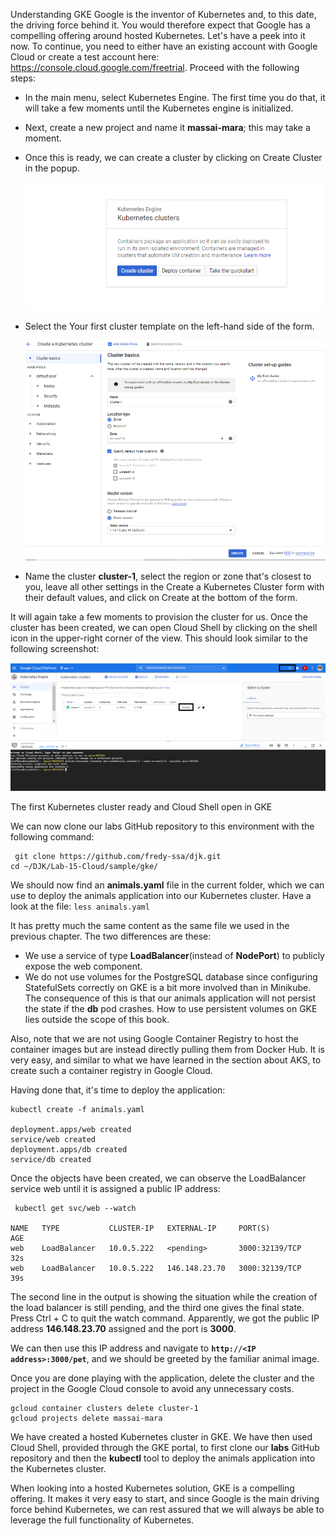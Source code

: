 Understanding GKE
Google is the inventor of Kubernetes and, to this date, the driving force behind it. You would therefore expect that Google has a compelling offering around hosted Kubernetes. Let's have a peek into it now. To continue, you need to either have an existing account with Google Cloud or create a test account here: https://console.cloud.google.com/freetrial. Proceed with the following steps:

- In the main menu, select Kubernetes Engine. The first time you do that, it will take a few moments until the Kubernetes engine is initialized.
- Next, create a new project and name it **massai-mara**; this may take a moment.
- Once this is ready, we can create a cluster by clicking on Create Cluster in the popup.

    ![gk](./img/gk_app1.png)

- Select the Your first cluster template on the left-hand side of the form.

    ![gk](./img/gk_app2.png)

- Name the cluster **cluster-1**, select the region or zone that's closest to you, leave all other settings in the Create a Kubernetes Cluster form with their default values, and click on Create at the bottom of the form.

It will again take a few moments to provision the cluster for us. Once the cluster has been created, we can open Cloud Shell by clicking on the shell icon in the upper-right corner of the view. This should look similar to the following screenshot:

   ![gk](./img/gk_app3.png)

The first Kubernetes cluster ready and Cloud Shell open in GKE

We can now clone our labs GitHub repository to this environment with the following command:

```
 git clone https://github.com/fredy-ssa/djk.git
cd ~/DJK/Lab-15-Cloud/sample/gke/
```

We should now find an **animals.yaml** file in the current folder, which we can use to deploy the animals application into our Kubernetes cluster. Have a look at the file:
``
less animals.yaml
``

It has pretty much the same content as the same file we used in the previous chapter. The two differences are these:

- We use a service of type **LoadBalancer**(instead of **NodePort**) to publicly expose the web component.
- We do not use volumes for the PostgreSQL database since configuring StatefulSets correctly on GKE is a bit more involved than in Minikube. The consequence of this is that our animals application will not persist the state if the **db** pod crashes. How to use persistent volumes on GKE lies outside the scope of this book.

Also, note that we are not using Google Container Registry to host the container images but are instead directly pulling them from Docker Hub. It is very easy, and similar to what we have learned in the section about AKS, to create such a container registry in Google Cloud.


Having done that, it's time to deploy the application:

```
kubectl create -f animals.yaml

deployment.apps/web created
service/web created
deployment.apps/db created
service/db created
```

Once the objects have been created, we can observe the LoadBalancer service web until it is assigned a public IP address:

```
 kubectl get svc/web --watch

NAME   TYPE           CLUSTER-IP   EXTERNAL-IP     PORT(S)          AGE
web    LoadBalancer   10.0.5.222   <pending>       3000:32139/TCP   32s
web    LoadBalancer   10.0.5.222   146.148.23.70   3000:32139/TCP   39s
```

The second line in the output is showing the situation while the creation of the load balancer is still pending, and the third one gives the final state. Press Ctrl + C to quit the watch command. Apparently, we got the public IP address **146.148.23.70** assigned and the port is **3000**.

We can then use this IP address and navigate to **`http://<IP address>:3000/pet`**, and we should be greeted by the familiar animal image.

Once you are done playing with the application, delete the cluster and the project in the Google Cloud console to avoid any unnecessary costs.

```
gcloud container clusters delete cluster-1
gcloud projects delete massai-mara
```
We have created a hosted Kubernetes cluster in GKE. We have then used Cloud Shell, provided through the GKE portal, to first clone our **labs** GitHub repository and then the **kubectl** tool to deploy the animals application into the Kubernetes cluster. 

When looking into a hosted Kubernetes solution, GKE is a compelling offering. It makes it very easy to start, and since Google is the main driving force behind Kubernetes, we can rest assured that we will always be able to leverage the full functionality of Kubernetes.